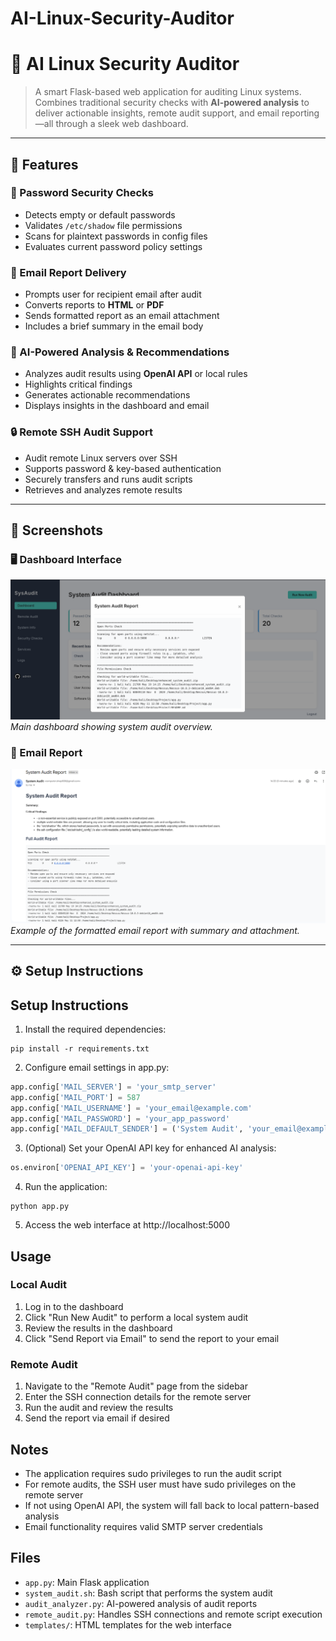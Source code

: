 # AI-Linux-Security-Auditor
# 🤖 AI Linux Security Auditor

> A smart Flask-based web application for auditing Linux systems.  
> Combines traditional security checks with **AI-powered analysis** to deliver actionable insights, remote audit support, and email reporting—all through a sleek web dashboard.

---

## 🚀 Features

### 🔐 Password Security Checks
- Detects empty or default passwords
- Validates `/etc/shadow` file permissions
- Scans for plaintext passwords in config files
- Evaluates current password policy settings

### 📧 Email Report Delivery
- Prompts user for recipient email after audit
- Converts reports to **HTML** or **PDF**
- Sends formatted report as an email attachment
- Includes a brief summary in the email body

### 🤖 AI-Powered Analysis & Recommendations
- Analyzes audit results using **OpenAI API** or local rules
- Highlights critical findings
- Generates actionable recommendations
- Displays insights in the dashboard and email

### 🔒 Remote SSH Audit Support
- Audit remote Linux servers over SSH
- Supports password & key-based authentication
- Securely transfers and runs audit scripts
- Retrieves and analyzes remote results

---

## 📸 Screenshots

### 🖥️ Dashboard Interface

![Dashboard 1](images/dashboard1.png)  
*Main dashboard showing system audit overview.*


### 📧 Email Report

![Email Report](images/email_report.png)  
*Example of the formatted email report with summary and attachment.*

---

## ⚙️ Setup Instructions

## Setup Instructions

1. Install the required dependencies:
```
pip install -r requirements.txt
```

2. Configure email settings in app.py:
```python
app.config['MAIL_SERVER'] = 'your_smtp_server'
app.config['MAIL_PORT'] = 587
app.config['MAIL_USERNAME'] = 'your_email@example.com'
app.config['MAIL_PASSWORD'] = 'your_app_password'
app.config['MAIL_DEFAULT_SENDER'] = ('System Audit', 'your_email@example.com')
```

3. (Optional) Set your OpenAI API key for enhanced AI analysis:
```python
os.environ['OPENAI_API_KEY'] = 'your-openai-api-key'
```

4. Run the application:
```
python app.py
```

5. Access the web interface at http://localhost:5000

## Usage

### Local Audit
1. Log in to the dashboard
2. Click "Run New Audit" to perform a local system audit
3. Review the results in the dashboard
4. Click "Send Report via Email" to send the report to your email

### Remote Audit
1. Navigate to the "Remote Audit" page from the sidebar
2. Enter the SSH connection details for the remote server
3. Run the audit and review the results
4. Send the report via email if desired

## Notes
- The application requires sudo privileges to run the audit script
- For remote audits, the SSH user must have sudo privileges on the remote server
- If not using OpenAI API, the system will fall back to local pattern-based analysis
- Email functionality requires valid SMTP server credentials

## Files
- `app.py`: Main Flask application
- `system_audit.sh`: Bash script that performs the system audit
- `audit_analyzer.py`: AI-powered analysis of audit reports
- `remote_audit.py`: Handles SSH connections and remote script execution
- `templates/`: HTML templates for the web interface
